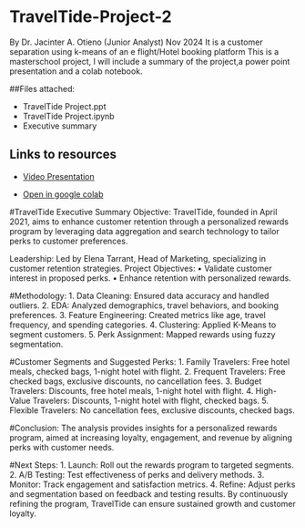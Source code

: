 # TravelTide-Project-2
By Dr. Jacinter A. Otieno (Junior Analyst)
Nov 2024
It is a customer separation using k-means of an e flight/Hotel booking platform
This is a masterschool project, I will include a summary of the project,a power point presentation and a colab notebook.

##Files attached: 
- TravelTide Project.ppt
- TravelTide Project.ipynb
- Executive summary

## Links to resources
- [Video Presentation](https://drive.google.com/drive/recent)

- [Open in google colab](https://colab.research.google.com/drive/1PW9m7X_QXwTpYGb_s2qgxeKqSiqcQcZ-)

#TravelTide Executive Summary
Objective: TravelTide, founded in April 2021, aims to enhance customer retention through a personalized rewards program by leveraging data aggregation and search technology to tailor perks to customer preferences.


Leadership: Led by Elena Tarrant, Head of Marketing, specializing in customer retention strategies.
Project Objectives:
	•	Validate customer interest in proposed perks.
	•	Enhance retention with personalized rewards.

 
 #Methodology:
	1.	Data Cleaning: Ensured data accuracy and handled outliers.
	2.	EDA: Analyzed demographics, travel behaviors, and booking preferences.
	3.	Feature Engineering: Created metrics like age, travel frequency, and spending categories.
	4.	Clustering: Applied K-Means to segment customers.
	5.	Perk Assignment: Mapped rewards using fuzzy segmentation.

 
 #Customer Segments and Suggested Perks:
	1.	Family Travelers: Free hotel meals, checked bags, 1-night hotel with flight.
	2.	Frequent Travelers: Free checked bags, exclusive discounts, no cancellation fees.
	3.	Budget Travelers: Discounts, free hotel meals, 1-night hotel with flight.
	4.	High-Value Travelers: Discounts, 1-night hotel with flight, checked bags.
	5.	Flexible Travelers: No cancellation fees, exclusive discounts, checked bags.

 
 #Conclusion:
The analysis provides insights for a personalized rewards program, aimed at increasing loyalty, engagement, and revenue by aligning perks with customer needs.


#Next Steps:
	1.	Launch: Roll out the rewards program to targeted segments.
	2.	A/B Testing: Test effectiveness of perks and delivery methods.
	3.	Monitor: Track engagement and satisfaction metrics.
	4.	Refine: Adjust perks and segmentation based on feedback and testing results.
By continuously refining the program, TravelTide can ensure sustained growth and customer loyalty.
